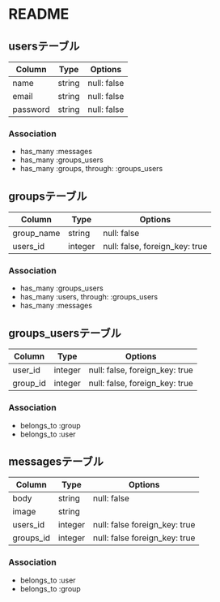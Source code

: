 # README

## usersテーブル
|Column|Type|Options|
|------|----|-------|
|name|string|null: false|
|email|string|null: false|
|password|string|null: false|
### Association
- has_many :messages
- has_many :groups_users
- has_many :groups, through: :groups_users



## groupsテーブル
|Column|Type|Options|
|------|----|-------|
|group_name|string|null: false|
|users_id|integer|null: false, foreign_key: true|
### Association
- has_many :groups_users
- has_many :users, through: :groups_users
- has_many :messages



## groups_usersテーブル
|Column|Type|Options|
|------|----|-------|
|user_id|integer|null: false, foreign_key: true|
|group_id|integer|null: false, foreign_key: true|
### Association
- belongs_to :group
- belongs_to :user


## messagesテーブル
|Column|Type|Options|
|------|----|-------|
|body|string|null: false|
|image|string||
|users_id|integer|null: false foreign_key: true|
|groups_id|integer|null: false foreign_key: true|
### Association
- belongs_to :user
- belongs_to :group

